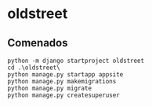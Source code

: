 # oldstreet

## Comenados

```console
python -m django startproject oldstreet
cd .\oldstreet\
python manage.py startapp appsite
python manage.py makemigrations
python manage.py migrate
python manage.py createsuperuser
```

